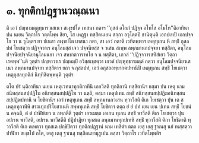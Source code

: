 <h1>๓. ทุกติกปฎฺฐานวณฺณนา</h1>
<p>ติ เอวํ ปญฺหามตฺตุทฺธารวเสเนว สเงฺขปโต เทสนา  กตาฯ ‘‘กุสลํ อโลภํ ปฎิจฺจ อโทโส อโมโห’’ติอาทินา ปน นเยน วิตฺถาโร วตฺตโพฺพ สิยา, โส เหฎฺฐา ทสฺสิตนเยน สกฺกา อวุโตฺตปิ ชานิตุนฺติ เอกปเทปิ เอกปจฺจโย วา น วุโตฺตฯ ยา ปเนสา สเงฺขปโต เทสนา กตา, สา เอวํ กตาติ เวทิตพฺพาฯ เหตุทุเกน หิ สทฺธิํ กุสลปทํ โยเชตฺวา ปฎิจฺจวาเร อนุโลมสฺส เจว ปจฺจนียสฺส จ วเสน สเพฺพ ลพฺภมานกปจฺจยา ทสฺสิตา, อนุโลมปจฺจนียปจฺจนียานุโลมนยา เจว สหชาตวาราทโย จ น ทสฺสิตา, เกวลํ ‘‘ปฎิจฺจวารสทิสํเยว วิตฺถาเรตพฺพ’’นฺติ วุตฺตํฯ ปญฺหาวาเร ปญฺหมฺปิ อวิสฺสเชฺชตฺวา เกวลํ ปญฺหุทฺธารมตฺตํ กตฺวา อนุโลมปจฺจนียวเสเนว ลพฺภมานปจฺจยา ทสฺสิตาฯ ยถา จ กุสลปทํ, เอวํ อกุสลอพฺยากตปทานิปิ เหตุทุเกน สทฺธิํ โยเชตฺวา เหตุกุสลทุกติกํ นิทฺทิสิตพฺพนฺติ วุตฺตํฯ</p>


<p>ตโต  ปรํ นฺติอาทินา นเยน เหตุเวทนาทุกติกาทีนิ เอกวีสติ ทุกติกานิ ทสฺสิตานิฯ ยสฺมา ปน เหตุ นาม สนิทสฺสนสปฺปฎิโฆ อนิทสฺสนสปฺปฎิโฆ วา นตฺถิ, ตสฺมา เหตุปเทน สทฺธิํ สนิทสฺสนสปฺปฎิฆอนิทสฺสนสปฺปฎิฆปทานิ น โยชิตานิฯ เอวํ เหตุทุเกน สทฺธิํ ลพฺภมานกวเสน ทฺวาวีสติ ติเก โยเชตฺวา ปุน เต สเหตุกทุกาทีหิ สรณทุกปริโยสาเนหิ สพฺพทุเกหิ สทฺธิํ โยชิตาฯ ตตฺถ ยํ ยํ ปทํ เยน เยน ปเทน สทฺธิํ โยชนํ น คจฺฉติ, ตํ ตํ ปาฬิยํเยว น ลพฺภตีติ วุตฺตํฯ เอวเมตฺถ เอเกน ทุเกน สทฺธิํ พาวีสติ ติเก โยเชตฺวา ปุน อปเรน พาวีสติ, อปเรน พาวีสตีติ ปฎิปาฎิยา ทุกสเต ลพฺภมานทุกปเทหิ สทฺธิํ ทฺวาวีสติ ติกา โยชิตาติ ทฺวาวีสติ ติเก คเหตฺวา ทุกสเต ปกฺขิปิตฺวา ทุกติกปฎฺฐานํ นาม เทสิตํฯ ตตฺถ เยสุ เยสุ ฐาเนสุ นยํ ทเสฺสตฺวา ปาฬิยา สเงฺขโป กโต, เตสุ เตสุ ฐาเนสุ ทสฺสิตนยานุรูเปน ตสฺสา วิตฺถาโร เวทิตโพฺพติฯ</p>

</p>





